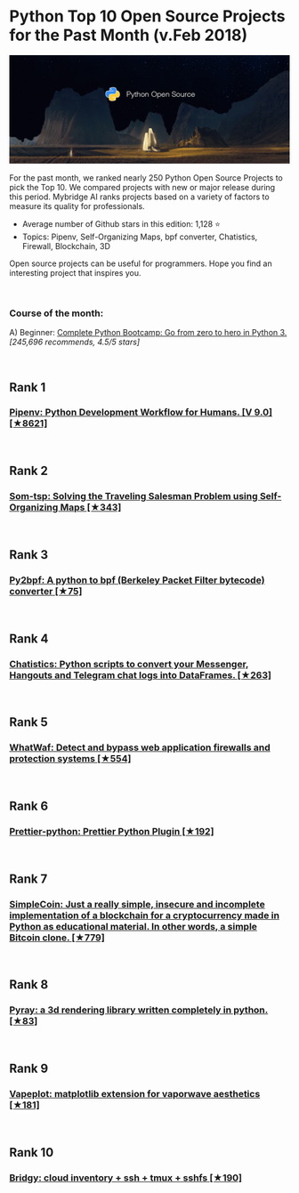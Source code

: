 # Python Top 10 Open Source Projects for the Past Month (v.Feb 2018)

<img src="feb-python.png" width="800" alt="Mybridge"></a>

For the past month, we ranked nearly 250 Python Open Source Projects to pick the Top 10. 
We compared projects with new or major release during this period. Mybridge AI ranks projects based on a variety of factors to measure its quality for professionals.

* Average number of Github stars in this edition: 1,128 ⭐️
* Topics: Pipenv, Self-Organizing Maps, bpf converter, Chatistics, Firewall, Blockchain, 3D

Open source projects can be useful for programmers. Hope you find an interesting project that inspires you.

<br>

### Course of the month:

A) Beginner: [Complete Python Bootcamp: Go from zero to hero in Python 3.](http://bit.ly/2sK337a) _[245,696 recommends, 4.5/5 stars]_

<br>

## Rank 1
### [Pipenv: Python Development Workflow for Humans. [V 9.0] [★8621]](https://github.com/pypa/pipenv?utm_source=mybridge&utm_medium=blog&utm_campaign=read_more)

<br>

## Rank 2
### [Som-tsp: Solving the Traveling Salesman Problem using Self-Organizing Maps [★343]](https://github.com/DiegoVicen/som-tsp?utm_source=mybridge&utm_medium=blog&utm_campaign=read_more)

<br>

## Rank 3
### [Py2bpf: A python to bpf (Berkeley Packet Filter bytecode) converter [★75]](https://github.com/facebookresearch/py2bpf?utm_source=mybridge&utm_medium=blog&utm_campaign=read_more)

<br>

## Rank 4
### [Chatistics: Python scripts to convert your Messenger, Hangouts and Telegram chat logs into DataFrames. [★263]](https://github.com/MasterScrat/Chatistics?utm_source=mybridge&utm_medium=blog&utm_campaign=read_more)

<br>

## Rank 5
### [WhatWaf: Detect and bypass web application firewalls and protection systems [★554]](https://github.com/Ekultek/WhatWaf?utm_source=mybridge&utm_medium=blog&utm_campaign=read_more)

<br>

## Rank 6
### [Prettier-python: Prettier Python Plugin [★192]](https://github.com/prettier/prettier-python?utm_source=mybridge&utm_medium=blog&utm_campaign=read_more)

<br>

## Rank 7
### [SimpleCoin: Just a really simple, insecure and incomplete implementation of a blockchain for a cryptocurrency made in Python as educational material. In other words, a simple Bitcoin clone. [★779]](https://github.com/cosme12/SimpleCoin?utm_source=mybridge&utm_medium=blog&utm_campaign=read_more)

<br>

## Rank 8
### [Pyray: a 3d rendering library written completely in python. [★83]](https://github.com/ryu577/pyray?utm_source=mybridge&utm_medium=blog&utm_campaign=read_more)

<br>

## Rank 9
### [Vapeplot: matplotlib extension for vaporwave aesthetics [★181]](https://github.com/dantaki/vapeplot?utm_source=mybridge&utm_medium=blog&utm_campaign=read_more)

<br>

## Rank 10
### [Bridgy: cloud inventory + ssh + tmux + sshfs [★190]](https://github.com/wagoodman/bridgy?utm_source=mybridge&utm_medium=blog&utm_campaign=read_more)

